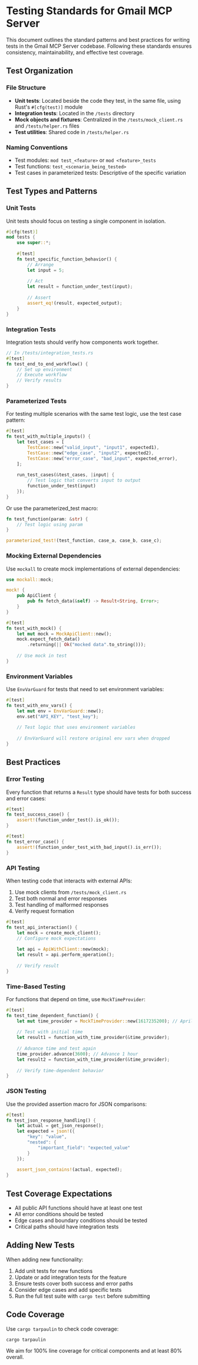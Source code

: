 # Testing Standards for Gmail MCP Server

This document outlines the standard patterns and best practices for writing tests in the Gmail MCP Server codebase. Following these standards ensures consistency, maintainability, and effective test coverage.

## Test Organization

### File Structure

- **Unit tests**: Located beside the code they test, in the same file, using Rust's `#[cfg(test)]` module
- **Integration tests**: Located in the `/tests` directory
- **Mock objects and fixtures**: Centralized in the `/tests/mock_client.rs` and `/tests/helper.rs` files
- **Test utilities**: Shared code in `/tests/helper.rs`

### Naming Conventions

- Test modules: `mod test_<feature>` or `mod <feature>_tests`
- Test functions: `test_<scenario_being_tested>`
- Test cases in parameterized tests: Descriptive of the specific variation

## Test Types and Patterns

### Unit Tests

Unit tests should focus on testing a single component in isolation.

```rust
#[cfg(test)]
mod tests {
    use super::*;
    
    #[test]
    fn test_specific_function_behavior() {
        // Arrange
        let input = 5;
        
        // Act
        let result = function_under_test(input);
        
        // Assert
        assert_eq!(result, expected_output);
    }
}
```

### Integration Tests

Integration tests should verify how components work together.

```rust
// In /tests/integration_tests.rs
#[test]
fn test_end_to_end_workflow() {
    // Set up environment
    // Execute workflow
    // Verify results
}
```

### Parameterized Tests

For testing multiple scenarios with the same test logic, use the test case pattern:

```rust
#[test]
fn test_with_multiple_inputs() {
    let test_cases = [
        TestCase::new("valid_input", "input1", expected1),
        TestCase::new("edge_case", "input2", expected2),
        TestCase::new("error_case", "bad_input", expected_error),
    ];
    
    run_test_cases(&test_cases, |input| {
        // Test logic that converts input to output
        function_under_test(input)
    });
}
```

Or use the parameterized_test macro:

```rust
fn test_function(param: &str) {
    // Test logic using param
}

parameterized_test!(test_function, case_a, case_b, case_c);
```

### Mocking External Dependencies

Use `mockall` to create mock implementations of external dependencies:

```rust
use mockall::mock;

mock! {
    pub ApiClient {
        pub fn fetch_data(&self) -> Result<String, Error>;
    }
}

#[test]
fn test_with_mock() {
    let mut mock = MockApiClient::new();
    mock.expect_fetch_data()
        .returning(|| Ok("mocked data".to_string()));
        
    // Use mock in test
}
```

### Environment Variables

Use `EnvVarGuard` for tests that need to set environment variables:

```rust
#[test]
fn test_with_env_vars() {
    let mut env = EnvVarGuard::new();
    env.set("API_KEY", "test_key");
    
    // Test logic that uses environment variables
    
    // EnvVarGuard will restore original env vars when dropped
}
```

## Best Practices

### Error Testing

Every function that returns a `Result` type should have tests for both success and error cases:

```rust
#[test]
fn test_success_case() {
    assert!(function_under_test().is_ok());
}

#[test]
fn test_error_case() {
    assert!(function_under_test_with_bad_input().is_err());
}
```

### API Testing

When testing code that interacts with external APIs:

1. Use mock clients from `/tests/mock_client.rs`
2. Test both normal and error responses
3. Test handling of malformed responses
4. Verify request formation

```rust
#[test]
fn test_api_interaction() {
    let mock = create_mock_client();
    // Configure mock expectations
    
    let api = ApiWithClient::new(mock);
    let result = api.perform_operation();
    
    // Verify result
}
```

### Time-Based Testing

For functions that depend on time, use `MockTimeProvider`:

```rust
#[test]
fn test_time_dependent_function() {
    let mut time_provider = MockTimeProvider::new(1617235200); // April 1, 2021
    
    // Test with initial time
    let result1 = function_with_time_provider(&time_provider);
    
    // Advance time and test again
    time_provider.advance(3600); // Advance 1 hour
    let result2 = function_with_time_provider(&time_provider);
    
    // Verify time-dependent behavior
}
```

### JSON Testing

Use the provided assertion macro for JSON comparisons:

```rust
#[test]
fn test_json_response_handling() {
    let actual = get_json_response();
    let expected = json!({
        "key": "value",
        "nested": {
            "important_field": "expected_value"
        }
    });
    
    assert_json_contains!(actual, expected);
}
```

## Test Coverage Expectations

- All public API functions should have at least one test
- All error conditions should be tested
- Edge cases and boundary conditions should be tested
- Critical paths should have integration tests

## Adding New Tests

When adding new functionality:

1. Add unit tests for new functions
2. Update or add integration tests for the feature
3. Ensure tests cover both success and error paths
4. Consider edge cases and add specific tests
5. Run the full test suite with `cargo test` before submitting

## Code Coverage

Use `cargo tarpaulin` to check code coverage:

```bash
cargo tarpaulin
```

We aim for 100% line coverage for critical components and at least 80% overall.